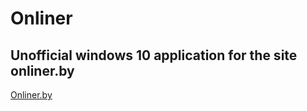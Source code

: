 # Onliner
## Unofficial windows 10 application for the site onliner.by
[Onliner.by](https://www.microsoft.com/store/apps/9nblggh645s7) 
